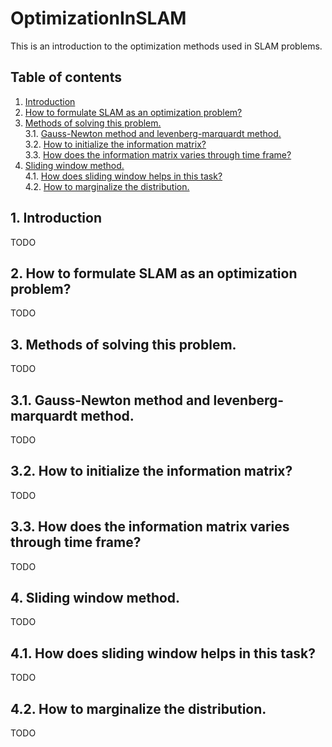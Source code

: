 # OptimizationInSLAM
This is an introduction to the optimization methods used in SLAM problems.

## <span id="TOC">Table of contents</span>
1. [Introduction](#1)      
2. [How to formulate SLAM as an optimization problem?](#2)        
3. [Methods of solving this problem.](#3)        
3.1. [Gauss-Newton method and levenberg-marquardt method.](#3.1)       
3.2. [How to initialize the information matrix?](#3.2)        
3.3. [How does the information matrix varies through time frame?](#3.3)        
4. [Sliding window method.](#4)        
4.1. [How does sliding window helps in this task?](#4.1)       
4.2. [How to marginalize the distribution.](#4.2)        

## <span id="1">1. Introduction</span>   
TODO

## <span id="2">2. How to formulate SLAM as an optimization problem?</span>
TODO

## <span id="3">3. Methods of solving this problem.</span>
TODO

## <span id="3.1">3.1. Gauss-Newton method and levenberg-marquardt method.</span>
TODO

## <span id="3.2">3.2. How to initialize the information matrix?</span>
TODO

## <span id="3.3">3.3. How does the information matrix varies through time frame?</span>
TODO

## <span id="4">4. Sliding window method.</span>
TODO

## <span id="4.1">4.1. How does sliding window helps in this task?</span>
TODO

## <span id="4.2">4.2. How to marginalize the distribution.</span>
TODO

